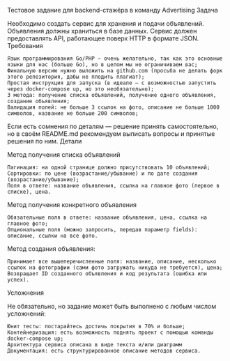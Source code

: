 Тестовое задание для backend-стажёра в команду Advertising
Задача

Необходимо создать сервис для хранения и подачи объявлений. Объявления должны храниться в базе данных. Сервис должен предоставлять API, работающее поверх HTTP в формате JSON.
Требования

    Язык программирования Go/PHP — очень желательно, так как это основные языки для нас (больше Go), но в целом мы не ограничиваем вас;
    Финальную версию нужно выложить на github.com (просьба не делать форк этого репозитория, дабы не плодить плагиат);
    Простая инструкция для запуска (в идеале — с возможностью запустить через docker-compose up, но это необязательно);
    3 метода: получение списка объявлений, получение одного объявления, создание объявления;
    Валидация полей: не больше 3 ссылок на фото, описание не больше 1000 символов, название не больше 200 символов;

Если есть сомнения по деталям — решение принять самостоятельно, но в своём README.md рекомендуем выписать вопросы и принятые решения по ним.
Детали

Метод получения списка объявлений

    Пагинация: на одной странице должно присутствовать 10 объявлений;
    Cортировки: по цене (возрастание/убывание) и по дате создания (возрастание/убывание);
    Поля в ответе: название объявления, ссылка на главное фото (первое в списке), цена.

Метод получения конкретного объявления

    Обязательные поля в ответе: название объявления, цена, ссылка на главное фото;
    Опциональные поля (можно запросить, передав параметр fields): описание, ссылки на все фото.

Метод создания объявления:

    Принимает все вышеперечисленные поля: название, описание, несколько ссылок на фотографии (сами фото загружать никуда не требуется), цена;
    Возвращает ID созданного объявления и код результата (ошибка или успех).

Усложнения

Не обязательно, но задание может быть выполнено с любым числом усложнений:

    Юнит тесты: постарайтесь достичь покрытия в 70% и больше;
    Контейнеризация: есть возможность поднять проект с помощью команды docker-compose up;
    Архитектура сервиса описана в виде текста и/или диаграмм
    Документация: есть структурированное описание методов сервиса.

